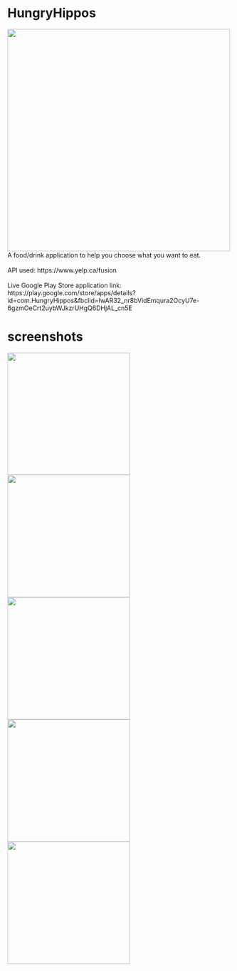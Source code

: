 # HungryHippos

<img src="../master/screenshots/feature.png" width="500">
A food/drink application to help you choose what you want to eat.
<br>
<br>
API used: https://www.yelp.ca/fusion
<br>
<br>
Live Google Play Store application link: https://play.google.com/store/apps/details?id=com.HungryHippos&fbclid=IwAR32_nr8bVidEmqura2OcyU7e-6gzmOeCrt2uybWJkzrUHgQ6DHjAL_cn5E

# screenshots

<p float="left">
  <img src="../master/screenshots/home_screen_light.png" width="275">
  <img src="../master/screenshots/restaurant_list.png" width="275">
  <img src="../master/screenshots/restaurant_detail.png" width="275">
  <img src="../master/screenshots/home_screen_dark.png" width="275">
  <img src="../master/screenshots/settings_page.png" width="275">
</p>